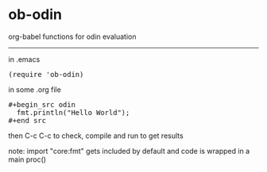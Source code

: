 # ob-odin
org-babel functions for odin evaluation

---

in .emacs
<pre class="src">(require 'ob-odin)</pre>

in some .org file
<pre class="src src-odin">#+begin_src odin
  fmt.println("Hello World");
#+end_src
</pre>

then C-c C-c to check, compile and run to get results

note: import "core:fmt" gets included by default and code is wrapped in a main proc()
